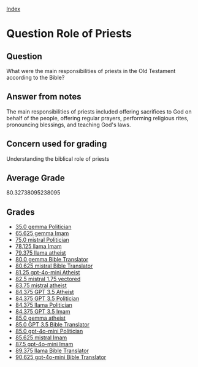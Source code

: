 
[Index](../../index.md)
# Question Role of Priests
## Question
What were the main responsibilities of priests in the Old Testament according to the Bible?

## Answer from notes
The main responsibilities of priests included offering sacrifices to God on behalf of the people, offering regular prayers, performing religious rites, pronouncing blessings, and teaching God's laws.

## Concern used for grading
Understanding the biblical role of priests

## Average Grade
80.32738095238095

## Grades
 * [35.0 gemma Politician](../answers/gemma_Politician/Role_of_Priests.md)
 * [65.625 gemma Imam](../answers/gemma_Imam/Role_of_Priests.md)
 * [75.0 mistral Politician](../answers/mistral_Politician/Role_of_Priests.md)
 * [78.125 llama Imam](../answers/llama_Imam/Role_of_Priests.md)
 * [79.375 llama atheist](../answers/llama_atheist/Role_of_Priests.md)
 * [80.0 gemma Bible Translator](../answers/gemma_Bible_Translator/Role_of_Priests.md)
 * [80.625 mistral Bible Translator](../answers/mistral_Bible_Translator/Role_of_Priests.md)
 * [81.25 gpt-4o-mini Atheist](../answers/gpt-4o-mini_Atheist/Role_of_Priests.md)
 * [82.5 mistral 1.75 vectored](../answers/mistral_1.75_vectored/Role_of_Priests.md)
 * [83.75 mistral atheist](../answers/mistral_atheist/Role_of_Priests.md)
 * [84.375 GPT 3.5 Atheist](../answers/GPT_3.5_Atheist/Role_of_Priests.md)
 * [84.375 GPT 3.5 Politician](../answers/GPT_3.5_Politician/Role_of_Priests.md)
 * [84.375 llama Politician](../answers/llama_Politician/Role_of_Priests.md)
 * [84.375 GPT 3.5 Imam](../answers/GPT_3.5_Imam/Role_of_Priests.md)
 * [85.0 gemma atheist](../answers/gemma_atheist/Role_of_Priests.md)
 * [85.0 GPT 3.5 Bible Translator](../answers/GPT_3.5_Bible_Translator/Role_of_Priests.md)
 * [85.0 gpt-4o-mini Politician](../answers/gpt-4o-mini_Politician/Role_of_Priests.md)
 * [85.625 mistral Imam](../answers/mistral_Imam/Role_of_Priests.md)
 * [87.5 gpt-4o-mini Imam](../answers/gpt-4o-mini_Imam/Role_of_Priests.md)
 * [89.375 llama Bible Translator](../answers/llama_Bible_Translator/Role_of_Priests.md)
 * [90.625 gpt-4o-mini Bible Translator](../answers/gpt-4o-mini_Bible_Translator/Role_of_Priests.md)
